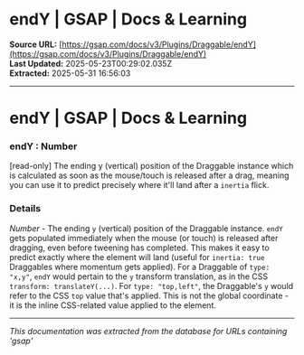 # endY | GSAP | Docs & Learning

**Source URL:** [https://gsap.com/docs/v3/Plugins/Draggable/endY](https://gsap.com/docs/v3/Plugins/Draggable/endY)  
**Last Updated:** 2025-05-23T00:29:02.035Z  
**Extracted:** 2025-05-31 16:56:03

---

# endY | GSAP | Docs & Learning

### endY : Number

\[read-only\] The ending y (vertical) position of the Draggable instance which is calculated as soon as the mouse/touch is released after a drag, meaning you can use it to predict precisely where it'll land after a `inertia` flick.

### Details[​](#details "Direct link to Details")

_Number_ - The ending `y` (vertical) position of the Draggable instance. `endY` gets populated immediately when the mouse (or touch) is released after dragging, even before tweening has completed. This makes it easy to predict exactly where the element will land (useful for `inertia: true` Draggables where momentum gets applied). For a Draggable of `type: "x,y"`, `endY` would pertain to the `y` transform translation, as in the CSS `transform: translateY(...)`. For `type: "top,left"`, the Draggable's `y` would refer to the CSS `top` value that's applied. This is not the global coordinate - it is the inline CSS-related value applied to the element.

---

*This documentation was extracted from the database for URLs containing 'gsap'*
